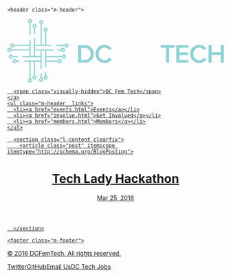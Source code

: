<!DOCTYPE html>
<html>

  <head>
  <meta charset="utf-8">
  <meta http-equiv="X-UA-Compatible" content="IE=edge">
  <meta name="viewport" content="width=device-width, initial-scale=1">
  <title>Tech Lady Hackathon</title>
  <meta name="description" content="">

  <link rel="stylesheet" href="css/main.css">
  <link rel="canonical" href="http://www.allypalanzi.github.io/dcft-website/techladyhackathon">
  <link rel="icon" type="image/png" href="assets/fav.png">

  
  <script type="text/javascript" src="//code.jquery.com/jquery-1.11.0.min.js"></script>
  <script type="text/javascript" src="//code.jquery.com/jquery-migrate-1.2.1.min.js"></script>

  <!-- slick jquery carousel  -->
  <link rel="stylesheet" type="text/css" href="slick/slick.css"/>
  <link rel="stylesheet" type="text/css" href="slick/slick-theme.css"/>

  <script type="text/javascript" src="slick/slick.min.js"></script>
        
   <script type="text/javascript">
    $(document).ready(function(){
      console.log('ready');
      $('.carousel-wrapper').slick({
        dots: true,
        infinite: true,
        speed: 700,
        autoplay:true,
        autoplaySpeed: 2000,
        arrows:false,
        slidesToShow: 5
      });
    });
  </script>
  

</head>


  <body>

    <header class="m-header">
  <div class="l-wrapper-large">
    <a href="index.html" class="m-header__logo">
      <svg version="1.1" id="Layer_1" xmlns="http://www.w3.org/2000/svg" xmlns:xlink="http://www.w3.org/1999/xlink" x="0px" y="0px"
   viewBox="0 0 744.3 218.9" enable-background="new 0 0 744.3 218.9" xml:space="preserve">
<g class="color2">
  <path fill="#fff" d="M59.6,147.3L59.6,147.3c-0.9-1.3-1.6-2.7-2.4-4.1h0c-1.9-3.6-3.4-7.4-4.4-11.4h0c-0.1-0.4-0.2-0.7-0.3-1.1
    c0-0.1-0.1-0.2-0.1-0.3c-0.1-0.4-0.2-0.7-0.2-1.1c0-0.2-0.1-0.4-0.1-0.6c-0.1-0.3-0.1-0.7-0.2-1h0c0-0.2-0.1-0.3-0.1-0.5
    c-0.1-0.3-0.1-0.6-0.1-0.9c0-0.2-0.1-0.5-0.1-0.7c0-0.4-0.1-0.7-0.1-1.1c0-0.2,0-0.4-0.1-0.5c-0.1-0.5-0.1-1.1-0.1-1.6
    c0-0.2,0-0.3,0-0.5c0-0.4-0.1-0.9-0.1-1.3c0-0.2,0-0.3,0-0.5c0-0.6,0-1.1,0-1.7c0-0.5,0-1,0-1.5c0-0.2,0-0.3,0-0.5
    c0-0.3,0-0.6,0-0.9c0.1-2.3,0.4-4.5,0.8-6.8H48c-0.4,2.1-0.6,4.2-0.7,6.3l0,0c0,0.1,0,0.1,0,0.2c0,0.3,0,0.7,0,1c0,0.2,0,0.4,0,0.5
    c0,0.5,0,1.1,0,1.6c0,0.6,0,1.2,0,1.8c0,0.2,0,0.4,0,0.5c0,0.5,0,0.9,0.1,1.4c0,0.2,0,0.3,0,0.5c0,0.6,0.1,1.2,0.2,1.8
    c0,0.2,0,0.3,0.1,0.5c0,0.4,0.1,0.8,0.2,1.3c0,0.2,0.1,0.5,0.1,0.7c0,0.3,0.1,0.6,0.1,0.8h0c0,0.1,0,0.2,0,0.3
    c0.1,0.4,0.1,0.8,0.2,1.2c0.1,0.3,0.1,0.6,0.2,0.9c0.1,0.3,0.1,0.7,0.2,1c0,0.2,0.1,0.4,0.1,0.5c0,0,0,0,0,0c0,0,0,0,0,0
    c0.2,0.9,0.5,1.9,0.7,2.8l0,0c0.7,2.6,1.7,5,2.7,7.4l0,0c0.2,0.4,0.4,0.8,0.6,1.2c0.1,0.1,0.1,0.2,0.2,0.3c0.5,1.1,1.1,2.2,1.7,3.3
    c0.1,0.1,0.2,0.3,0.2,0.4c4.5,7.9,10.8,14.6,18.5,19.6l0,0c0.9,0.6,1.9,1.2,2.8,1.7v-4.7C69.6,159.6,63.9,153.9,59.6,147.3z"/>
  <path fill="#fff" d="M150.2,89.2L150.2,89.2c0.7,1.1,1.4,2.2,2,3.3c0.1,0.2,0.3,0.5,0.4,0.7h0c1.9,3.6,3.4,7.4,4.5,11.4h0
    c0.3,1.3,0.6,2.7,0.9,4c0,0,0,0,0,0c0.3,1.8,0.6,3.6,0.7,5.5c0,0.1,0,0.2,0,0.4c0,0.3,0,0.7,0.1,1c0,0.2,0,0.5,0,0.7
    c0,0.2,0,0.5,0,0.7c0,0.5,0,1,0,1.5c0,0.5,0,1,0,1.5c0,0.2,0,0.3,0,0.5c0,0.3,0,0.7,0,1c0,0.2,0,0.4,0,0.6c0,0.3,0,0.6-0.1,0.9
    c0,0.2,0,0.5-0.1,0.7c0,0.3-0.1,0.5-0.1,0.8c-0.1,1.1-0.3,2.2-0.5,3.3h4.1c0.1-0.8,0.2-1.5,0.3-2.3l0,0c0-0.2,0-0.4,0.1-0.6
    c0-0.3,0.1-0.6,0.1-0.9c0-0.2,0-0.5,0.1-0.7c0-0.3,0.1-0.7,0.1-1c0-0.2,0-0.4,0-0.6c0-0.4,0-0.8,0.1-1.1c0-0.2,0-0.3,0-0.5
    c0-0.5,0-1.1,0-1.7c0-0.5,0-1.1,0-1.6c0-0.1,0-0.2,0-0.4c0-0.4,0-0.9-0.1-1.3c0-0.1,0-0.2,0-0.3c0-0.5-0.1-1-0.1-1.4
    c0-0.1,0-0.1,0-0.2c-0.1-1.5-0.3-3-0.6-4.5c0,0,0,0,0,0c-0.2-1.2-0.5-2.5-0.7-3.7c0,0,0,0,0,0c-0.2-0.6-0.3-1.3-0.5-1.9
    c0,0,0-0.1,0-0.1c-0.1-0.5-0.3-1-0.4-1.5c0-0.1,0-0.2-0.1-0.2c-0.1-0.4-0.3-0.8-0.4-1.2c-0.8-2.4-1.7-4.7-2.8-6.9
    c-0.2-0.5-0.4-0.9-0.7-1.4c-0.5-0.9-1-1.8-1.5-2.7c-4-6.8-9.3-12.7-15.6-17.4l0,0c-1.7-1.2-3.5-2.4-5.3-3.5v4.7
    C140.5,77.2,146,82.7,150.2,89.2z"/>
  <path fill="#fff" d="M46.1,147.3c-0.6-1.3-1.2-2.7-1.8-4.1c-1.5-3.7-2.6-7.5-3.4-11.4c-0.3-1.3-0.5-2.7-0.7-4.1
    c-0.4-2.8-0.6-5.6-0.6-8.5c0-3.6,0.3-7.1,0.9-10.6h-4.1c-0.5,3.4-0.8,7-0.8,10.6c0,2.9,0.2,5.7,0.5,8.5c0.2,1.4,0.4,2.7,0.6,4.1
    c0.7,3.9,1.8,7.7,3.1,11.4c0.5,1.4,1.1,2.7,1.7,4.1c6.9,15.4,19.2,27.9,34.5,34.9v-4.5C63.1,171.2,52.5,160.5,46.1,147.3z"/>
  <path fill="#fff" d="M173.1,108.7c-0.2-1.4-0.5-2.7-0.8-4.1c-0.9-3.9-2-7.8-3.5-11.4c-0.6-1.4-1.2-2.7-1.8-4.1
    c-6.9-14.2-18.6-25.7-32.9-32.5v4.5c12.1,6.1,22.1,15.9,28.4,28c0.7,1.3,1.3,2.7,1.9,4.1c1.6,3.6,2.9,7.5,3.8,11.4
    c0.3,1.3,0.6,2.7,0.8,4.1c0.6,3.4,0.9,7,0.9,10.6c0,2.9-0.2,5.7-0.6,8.5h4.1c0.3-2.8,0.5-5.6,0.5-8.5
    C173.9,115.7,173.6,112.2,173.1,108.7z"/>
  <path fill="#fff" d="M76.2,60.9c1.3-0.7,2.7-1.3,4.1-1.8c3.7-1.5,7.5-2.7,11.4-3.5c1.3-0.3,2.7-0.5,4.1-0.7c3-0.4,6-0.6,9.1-0.6
    c3.3,0,6.5,0.2,9.7,0.7v-4.1c-3.2-0.4-6.4-0.7-9.7-0.7c-3.1,0-6.1,0.2-9.1,0.6c-1.4,0.2-2.7,0.4-4.1,0.7c-3.9,0.8-7.8,1.9-11.4,3.3
    c-1.4,0.5-2.7,1.1-4.1,1.7c-14.6,6.7-26.5,18.3-33.6,32.8h4.5C53.6,77,63.8,67,76.2,60.9z"/>
  <path fill="#fff" d="M134.1,177.3c-1.3,0.7-2.7,1.3-4.1,1.9c-3.6,1.5-7.5,2.8-11.4,3.6c-1.3,0.3-2.7,0.5-4.1,0.7
    c-3.2,0.5-6.4,0.7-9.7,0.7c-3.1,0-6.1-0.2-9.1-0.6v4.1c3,0.4,6,0.6,9.1,0.6c3.3,0,6.5-0.2,9.7-0.7c1.4-0.2,2.7-0.4,4.1-0.7
    c3.9-0.8,7.8-1.9,11.4-3.4c1.4-0.5,2.7-1.1,4.1-1.7c15-7.1,27.1-19.4,33.9-34.6h-4.5C157.3,160.2,146.9,170.9,134.1,177.3z"/>
  <path fill="#fff" d="M110.5,171.9c-0.4,0-0.8,0.1-1.1,0.1c-0.2,0-0.3,0-0.5,0c-0.3,0-0.6,0-0.9,0.1c-0.3,0-0.5,0-0.8,0
    c-0.2,0-0.4,0-0.6,0c-0.5,0-1,0-1.5,0c-0.5,0-1,0-1.5,0c-0.2,0-0.3,0-0.5,0c-0.3,0-0.7,0-1,0c-0.2,0-0.4,0-0.6,0
    c-0.3,0-0.6,0-0.8-0.1c-0.2,0-0.5,0-0.7-0.1c-0.2,0-0.4,0-0.7-0.1c-1.2-0.1-2.3-0.3-3.4-0.5v4.1c0.8,0.1,1.6,0.2,2.4,0.3l0,0
    c0.2,0,0.3,0,0.5,0.1c0.3,0,0.5,0.1,0.8,0.1c0.2,0,0.5,0,0.7,0.1c0.3,0,0.6,0,0.9,0.1c0.2,0,0.4,0,0.6,0c0.4,0,0.7,0,1.1,0
    c0.2,0,0.3,0,0.5,0c0.5,0,1.1,0,1.6,0c0.5,0,1.1,0,1.6,0c0.3,0,0.5,0,0.8,0c0.3,0,0.5,0,0.8,0c0.4,0,0.7,0,1.1-0.1
    c0.1,0,0.3,0,0.4,0c0.4,0,0.9-0.1,1.3-0.1c0,0,0,0,0,0c1.2-0.1,2.4-0.3,3.6-0.5c1.3-0.2,2.7-0.5,4-0.8c3.9-0.9,7.8-2.3,11.5-4.1
    c0.4-0.2,0.8-0.4,1.2-0.6c0.9-0.4,1.7-0.9,2.6-1.4c6.7-3.9,12.7-9.1,17.4-15.3l0,0c1.4-1.9,2.8-3.9,4-6h-4.7
    c-4.2,6.6-9.8,12.2-16.4,16.4v0.1c-1.3,0.8-2.7,1.6-4,2.3c0,0,0,0,0-0.1c-3.6,1.9-7.4,3.4-11.4,4.4v0c-1.3,0.3-2.7,0.6-4,0.9
    c0,0,0,0,0,0c-1.3,0.2-2.6,0.4-3.9,0.6C110.5,171.9,110.5,171.9,110.5,171.9z"/>
  <path fill="#fff" d="M95.8,65.4c0.3,0,0.6-0.1,0.9-0.1c0.3,0,0.5-0.1,0.8-0.1c0.2,0,0.5-0.1,0.7-0.1c0.5-0.1,1-0.1,1.5-0.2
    c0.2,0,0.3,0,0.5,0c0.4,0,0.8-0.1,1.1-0.1c0.2,0,0.4,0,0.6,0c0.4,0,0.8,0,1.1-0.1c0.2,0,0.3,0,0.5,0c0.5,0,1.1,0,1.6,0
    c0.5,0,1.1,0,1.6,0c0.2,0,0.3,0,0.5,0c0.4,0,0.8,0,1.1,0.1c0.2,0,0.4,0,0.5,0c0.4,0,0.7,0.1,1.1,0.1c0.2,0,0.4,0,0.5,0
    c0.5,0,1,0.1,1.5,0.2c0.9,0.1,1.8,0.2,2.6,0.4v-4.1c-0.6-0.1-1.3-0.2-1.9-0.3l0,0c-0.1,0-0.1,0-0.2,0c-0.5-0.1-1.1-0.1-1.6-0.2
    c-0.2,0-0.4,0-0.5,0c-0.4,0-0.8-0.1-1.2-0.1c-0.2,0-0.4,0-0.6,0c-0.4,0-0.8,0-1.2-0.1c-0.2,0-0.3,0-0.5,0c-0.6,0-1.2,0-1.7,0
    c-0.6,0-1.2,0-1.7,0c-0.2,0-0.4,0-0.5,0c-0.4,0-0.8,0-1.2,0.1c-0.2,0-0.4,0-0.6,0c-0.4,0-0.9,0.1-1.3,0.1c-0.2,0-0.3,0-0.5,0
    c-0.5,0.1-1.1,0.1-1.6,0.2c-0.2,0-0.4,0.1-0.6,0.1c-0.3,0-0.7,0.1-1,0.1c-0.1,0-0.1,0-0.2,0c-0.2,0-0.4,0.1-0.6,0.1
    c-0.2,0-0.5,0.1-0.7,0.1c-0.3,0.1-0.6,0.1-1,0.2c0,0,0,0-0.1,0c-0.5,0.1-1.1,0.2-1.6,0.4c-0.6,0.1-1.1,0.3-1.7,0.4l0,0
    c-2.8,0.8-5.6,1.7-8.3,2.9l0,0c-0.5,0.2-1,0.4-1.5,0.7c-1.4,0.7-2.7,1.4-4.1,2.1C68.6,72.6,62,78.7,57,86l0,0c-0.7,1-1.3,2.1-2,3.1
    h4.8c4.2-6.5,9.8-12.1,16.4-16.2v0c1.2-0.7,2.3-1.4,3.6-2.1c0.2-0.1,0.3-0.2,0.5-0.3v0c3.6-1.9,7.4-3.3,11.4-4.4v0
    c1.2-0.3,2.3-0.5,3.5-0.8C95.3,65.5,95.5,65.4,95.8,65.4C95.7,65.4,95.7,65.4,95.8,65.4C95.7,65.4,95.7,65.4,95.8,65.4z"/>
  <path fill="#fff" d="M367,150.4V90.2h38.2v4.7h-33v22.3h32.4v4.7h-32.4v28.5H367z"/>
  <path fill="#fff" d="M413.8,150.4V90.2H452v4.7h-33v22.3h32.4v4.7H419v23.8h33v4.7H413.8z"/>
  <path fill="#fff" d="M513.9,150.4V97.2L492,150.4h-2l-22-53.2v53.2h-5.1V90.2h7.7l20.5,49.6l20.4-49.6h7.8v60.2H513.9z"/>
</g>
<g class="color1">
  <path fill="#8ED2D4" d="M134.1,194.4v-12.6c-1.3,0.6-2.7,1.2-4.1,1.7v10.8c-3,0.9-5.2,3.6-5.2,6.9c0,4,3.2,7.2,7.2,7.2
    c4,0,7.2-3.2,7.2-7.2C139.2,198,137,195.3,134.1,194.4z M132,204.5c-1.7,0-3.1-1.4-3.1-3.1c0-1.7,1.4-3.1,3.1-3.1
    c1.7,0,3.1,1.4,3.1,3.1C135.2,203,133.8,204.5,132,204.5z"/>
  <path fill="#8ED2D4" d="M118.6,202.4V187c-1.3,0.3-2.7,0.5-4.1,0.7v14.7c-3,0.9-5.2,3.6-5.2,6.9c0,4,3.2,7.2,7.2,7.2
    c4,0,7.2-3.2,7.2-7.2C123.7,206,121.5,203.3,118.6,202.4z M116.5,212.4c-1.7,0-3.1-1.4-3.1-3.1c0-1.7,1.4-3.1,3.1-3.1
    c1.7,0,3.1,1.4,3.1,3.1C119.7,211,118.2,212.4,116.5,212.4z"/>
  <g>
    <path fill="#8ED2D4" d="M32.8,143.2c-0.9-3-3.6-5.2-6.9-5.2c-4,0-7.2,3.2-7.2,7.2c0,4,3.2,7.2,7.2,7.2c3.3,0,6-2.2,6.9-5.2h8.9
      c-0.6-1.3-1.1-2.7-1.7-4.1H32.8z M25.9,148.4c-1.7,0-3.1-1.4-3.1-3.1c0-1.7,1.4-3.1,3.1-3.1c1.7,0,3.1,1.4,3.1,3.1
      C29.1,147,27.6,148.4,25.9,148.4z"/>
    <path fill="#8ED2D4" d="M36.9,131.8c-0.2-1.3-0.5-2.7-0.6-4.1h-17c-0.9-3-3.6-5.2-6.9-5.2c-4,0-7.2,3.2-7.2,7.2
      c0,4,3.2,7.2,7.2,7.2c3.3,0,6-2.2,6.9-5.2H36.9z M12.4,132.9c-1.7,0-3.1-1.4-3.1-3.1c0-1.7,1.4-3.1,3.1-3.1c1.7,0,3.1,1.4,3.1,3.1
      C15.5,131.5,14.1,132.9,12.4,132.9z"/>
    <path fill="#8ED2D4" d="M76.2,14v42.4c1.3-0.6,2.7-1.2,4.1-1.7V14.2c3.1-0.8,5.4-3.6,5.4-7c0-4-3.2-7.2-7.2-7.2
      c-4,0-7.2,3.2-7.2,7.2C71.3,10.4,73.4,13.1,76.2,14z M78.5,4.1c1.7,0,3.1,1.4,3.1,3.1c0,1.7-1.4,3.1-3.1,3.1
      c-1.7,0-3.1-1.4-3.1-3.1C75.4,5.5,76.8,4.1,78.5,4.1z"/>
    <path fill="#8ED2D4" d="M91.7,31.5v20c1.3-0.3,2.7-0.5,4.1-0.7V31.5c3-0.9,5.2-3.6,5.2-6.9c0-4-3.2-7.2-7.2-7.2
      c-4,0-7.2,3.2-7.2,7.2C86.5,27.9,88.7,30.6,91.7,31.5z M93.7,21.5c1.7,0,3.1,1.4,3.1,3.1c0,1.7-1.4,3.1-3.1,3.1
      c-1.7,0-3.1-1.4-3.1-3.1C90.6,22.9,92,21.5,93.7,21.5z"/>
    <path fill="#8ED2D4" d="M203.6,84c-3.3,0-6,2.2-6.9,5.2H167c0.6,1.3,1.2,2.7,1.8,4.1h27.9c0.9,3,3.6,5.2,6.9,5.2
      c4,0,7.2-3.2,7.2-7.2C210.8,87.2,207.6,84,203.6,84z M203.6,94.4c-1.7,0-3.1-1.4-3.1-3.1c0-1.7,1.4-3.1,3.1-3.1
      c1.7,0,3.1,1.4,3.1,3.1C206.7,92.9,205.3,94.4,203.6,94.4z"/>
    <path fill="#8ED2D4" d="M191,113.9c4,0,7.2-3.2,7.2-7.2c0-4-3.2-7.2-7.2-7.2c-3.3,0-6,2.2-6.9,5.2h-11.8c0.3,1.3,0.5,2.7,0.8,4.1
      h11.1C185,111.7,187.8,113.9,191,113.9z M191,103.5c1.7,0,3.1,1.4,3.1,3.1c0,1.7-1.4,3.1-3.1,3.1c-1.7,0-3.1-1.4-3.1-3.1
      C187.9,104.9,189.3,103.5,191,103.5z"/>
    <path fill="#8ED2D4" d="M195.1,122.6c-3.3,0-6,2.2-6.9,5.2h-54.2v-19c0,0,23.8,0,23.9,0c0,0,0,0,0,0c-0.2-1.3-0.5-2.7-0.9-4h0
      h-40.5H95.7V93.2h56.9h0c-0.1-0.2-0.3-0.5-0.4-0.7c-0.6-1.1-1.3-2.2-2-3.3h0h-16.2V43.3c3-0.9,5.2-3.6,5.2-6.9
      c0-4-3.2-7.2-7.2-7.2c-4,0-7.2,3.2-7.2,7.2c0,3.3,2.2,6,5.2,6.9v45.9h-11.4V18c3-0.9,5.2-3.6,5.2-6.9c0-4-3.2-7.2-7.2-7.2
      c-4,0-7.2,3.2-7.2,7.2c0,3.3,2.2,6,5.2,6.9v71.2H95.7V65.4c0,0,0,0-0.1,0c-0.2,0-0.3,0.1-0.5,0.1c-1.2,0.2-2.3,0.5-3.5,0.8v0v61.5
      H80.3V70.6v0c-0.2,0.1-0.3,0.2-0.5,0.3c-1.2,0.6-2.4,1.3-3.6,2.1v0v16.2H23.8c-0.9-3-3.6-5.2-6.9-5.2c-4,0-7.2,3.2-7.2,7.2
      c0,4,3.2,7.2,7.2,7.2c3.3,0,6-2.2,6.9-5.2h52.4v11.4H14.1c-0.8-3.1-3.6-5.3-6.9-5.3c-4,0-7.2,3.2-7.2,7.2c0,4,3.2,7.2,7.2,7.2
      c3.2,0,5.9-2.1,6.9-5h62.2v19H52h0c0.1,0.3,0.1,0.7,0.2,1c0,0.2,0.1,0.4,0.1,0.6c0.1,0.4,0.2,0.7,0.2,1.1c0,0.1,0.1,0.2,0.1,0.3
      c0.1,0.4,0.2,0.7,0.3,1.1h0h61.6v11.4H57.3h0c0.7,1.4,1.5,2.7,2.3,4.1h0h16.6v57.5c-3,0.9-5.2,3.6-5.2,6.9c0,4,3.2,7.2,7.2,7.2
      c4,0,7.2-3.2,7.2-7.2c0-3.3-2.2-6-5.2-6.9v-57.5h11.4V194c-3,0.9-5.2,3.6-5.2,6.9c0,4,3.2,7.2,7.2,7.2c4,0,7.2-3.2,7.2-7.2
      c0-3.3-2.2-6-5.2-6.9v-46.7h18.8v24c0,0,0,0.1,0,0.1c0,0,0,0,0,0c1.4-0.2,2.7-0.5,4-0.9v0v-61.8H130v57.1c0,0.1,0,0.2,0,0.2
      c0,0,0,0,0,0.1c1.4-0.7,2.7-1.5,4-2.3v-0.1v-16.4h39.4c0.9,3,3.6,5.2,6.9,5.2c4,0,7.2-3.2,7.2-7.2c0-4-3.2-7.2-7.2-7.2
      c-0.6,0-1.1,0.1-1.6,0.2c-2.5,0.6-4.6,2.5-5.3,5h-39.4v-11.4h54.2c0.9,3,3.6,5.2,6.9,5.2c4,0,7.2-3.2,7.2-7.2
      C202.3,125.8,199.1,122.6,195.1,122.6z M128.9,36.4c0-1.7,1.4-3.1,3.1-3.1c1.7,0,3.1,1.4,3.1,3.1c0,1.7-1.4,3.1-3.1,3.1
      C130.3,39.5,128.9,38.1,128.9,36.4z M113.4,11.1c0-1.7,1.4-3.1,3.1-3.1c1.7,0,3.1,1.4,3.1,3.1c0,1.7-1.4,3.1-3.1,3.1
      C114.8,14.2,113.4,12.8,113.4,11.1z M16.9,94.4c-1.7,0-3.1-1.4-3.1-3.1c0-1.7,1.4-3.1,3.1-3.1c1.7,0,3.1,1.4,3.1,3.1
      C20.1,92.9,18.7,94.4,16.9,94.4z M7.2,109.7c-1.7,0-3.1-1.4-3.1-3.1c0-1.7,1.4-3.1,3.1-3.1c1.7,0,3.1,1.4,3.1,3.1
      C10.3,108.3,8.9,109.7,7.2,109.7z M81.4,211.7c0,1.7-1.4,3.1-3.1,3.1c-1.7,0-3.1-1.4-3.1-3.1c0-1.7,1.4-3.1,3.1-3.1
      C80,208.5,81.4,209.9,81.4,211.7z M96.9,200.9c0,1.7-1.4,3.1-3.1,3.1c-1.7,0-3.1-1.4-3.1-3.1c0-1.7,1.4-3.1,3.1-3.1
      C95.4,197.8,96.9,199.2,96.9,200.9z M114.5,127.7H95.7v-19h18.8V127.7z M178.8,142.6c0.5-0.3,1-0.5,1.6-0.5c1.7,0,3.1,1.4,3.1,3.1
      c0,1.7-1.4,3.1-3.1,3.1c-1.4,0-2.5-0.9-3-2.1c-0.1-0.3-0.2-0.7-0.2-1C177.2,144.1,177.8,143.1,178.8,142.6z M195.1,132.9
      c-1.7,0-3.1-1.4-3.1-3.1c0-1.7,1.4-3.1,3.1-3.1c1.7,0,3.1,1.4,3.1,3.1C198.3,131.5,196.8,132.9,195.1,132.9z"/>
    <path fill="#8ED2D4" d="M243.7,150.4V90.2h22.4c18.8,0,31.5,12.5,31.5,30.1c0,17.7-12.7,30.1-31.5,30.1H243.7z M286.8,120.4
      c0-11.6-7.2-20.8-20.7-20.8h-11.8v41.6h11.8C279.2,141.1,286.8,131.7,286.8,120.4z"/>
    <path fill="#8ED2D4" d="M303.5,120.4c0-18.5,13.8-31.1,31.6-31.1c12.2,0,19.7,6.3,24.2,13.5l-9,4.6c-2.9-5-8.7-8.8-15.2-8.8
      c-11.9,0-20.8,9.1-20.8,21.8c0,12.6,8.8,21.8,20.8,21.8c6.5,0,12.3-3.7,15.2-8.8l9,4.6c-4.6,7.2-12,13.5-24.2,13.5
      C317.3,151.5,303.5,138.9,303.5,120.4z"/>
    <path fill="#8ED2D4" d="M545.8,150.4V99.5h-18.2v-9.3h47v9.3h-18.2v50.9H545.8z"/>
    <path fill="#8ED2D4" d="M581.1,150.4V90.2h41.2v9.3h-30.7v15.6h30.1v9.3h-30.1v16.7h30.7v9.3H581.1z"/>
    <path fill="#8ED2D4" d="M628.7,120.4c0-18.5,13.8-31.1,31.6-31.1c12.2,0,19.7,6.3,24.2,13.5l-9,4.6c-2.9-5-8.7-8.8-15.2-8.8
      c-11.9,0-20.8,9.1-20.8,21.8c0,12.6,8.8,21.8,20.8,21.8c6.5,0,12.3-3.7,15.2-8.8l9,4.6c-4.6,7.2-12,13.5-24.2,13.5
      C642.5,151.5,628.7,138.9,628.7,120.4z"/>
    <path fill="#8ED2D4" d="M733.7,150.4v-26.3h-31.3v26.3h-10.6V90.2h10.6v24.6h31.3V90.2h10.6v60.2H733.7z"/>
  </g>
</g>
</svg>

      <span class="visually-hidden">DC Fem Tech</span>
    </a>
    <ul class="m-header__links">
      <li><a href="events.html">Events</a></li>
      <li><a href="involve.html">Get Involved</a></li>
      <li><a href="members.html">Members</a></li>
    </ul>
  </div>
</header>

      <section class="l-content clearfix">
        <article class="post" itemscope itemtype="http://schema.org/BlogPosting">

  <header class="post-header">
    <h1 class="post-title" itemprop="name headline">Tech Lady Hackathon</h1>
    <p class="post-meta"><time datetime="2016-03-25T18:50:53-04:00" itemprop="datePublished">Mar 25, 2016</time></p>
  </header>

  <div class="post-content" itemprop="articleBody">
    
  </div>

</article>

      </section>

    <footer class="m-footer">
  <div class="l-wrapper">
    <p>&copy; 2016 DCFemTech. All rights reserved.</p>
    <p><a href="https://twitter.com/dcfemtech">Twitter</a><a href="https://github.com/dcfemtech">GitHub</a><a href="mailto:dcfemtech@gamil.com">Email Us</a><a href="https://www.linkedin.com/groups?home=&gid=8140104">DC Tech Jobs</a></p>
  </div>
</footer>

  </body>

</html>
